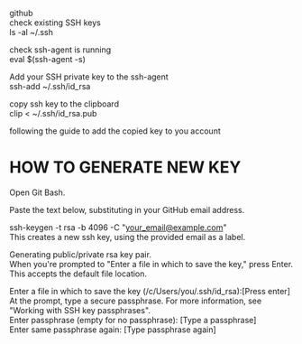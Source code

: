 
github  
check existing SSH keys  
ls -al ~/.ssh

check ssh-agent is running  
eval $(ssh-agent -s) 

Add your SSH private key to the ssh-agent  
ssh-add ~/.ssh/id_rsa  

copy ssh key to the clipboard  
clip < ~/.ssh/id_rsa.pub  

following the guide to add the copied key to you account  


HOW TO GENERATE NEW KEY
=======================
Open Git Bash.  

Paste the text below, substituting in your GitHub email address.  

ssh-keygen -t rsa -b 4096 -C "your_email@example.com"  
This creates a new ssh key, using the provided email as a label.  

Generating public/private rsa key pair.  
When you're prompted to "Enter a file in which to save the key," press Enter. This accepts the default file location.  

Enter a file in which to save the key (/c/Users/you/.ssh/id_rsa):[Press enter]  
At the prompt, type a secure passphrase. For more information, see "Working with SSH key passphrases".  
Enter passphrase (empty for no passphrase): [Type a passphrase]  
Enter same passphrase again: [Type passphrase again]  
